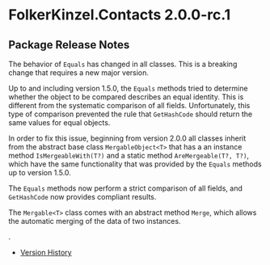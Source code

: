 # FolkerKinzel.Contacts 2.0.0-rc.1
## Package Release Notes

The behavior of `Equals` has changed in all classes. This is a breaking change that requires a new major version.

Up to and including version 1.5.0, the `Equals` methods tried to determine whether the object to be compared describes
 an equal identity. This is different from the systematic comparison of all fields. Unfortunately, this type of 
comparison prevented the rule that `GetHashCode` should return the same values for equal objects.

In order to fix this issue, beginning from version 2.0.0 all classes inherit from the abstract base class `MergableObject<T>`
that has a an instance method `IsMergeableWith(T?)` and a static method `AreMergeable(T?, T?)`, which have the same 
functionality that was provided by the `Equals` methods up to version 1.5.0.

The `Equals` methods now perform a strict comparison of all fields, and `GetHashCode` now provides compliant results.

The `Mergable<T>` class comes with an abstract method `Merge`, which allows the automatic merging of the data of two 
instances.

.

- [Version History](https://github.com/FolkerKinzel/Contacts/releases)
